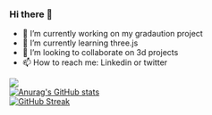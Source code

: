 ### Hi there 👋

- 🔭 I’m currently working on my gradaution project
- 🌱 I’m currently learning three.js
- 👯 I’m looking to collaborate on 3d projects
- 📫 How to reach me: Linkedin or twitter


![](https://komarev.com/ghpvc/?username=nohapepeep)
<br>
[![Anurag's GitHub stats](https://github-readme-stats.vercel.app/api?username=nohapepeep&theme=calm)](https://github.com/NohaPepeep/github-readme-stats)
<br>
[![GitHub Streak](https://github-readme-streak-stats.herokuapp.com/?user=nohapepeep&theme=calm)](https://github.com/DenverCoder1/github-readme-streak-stats)
